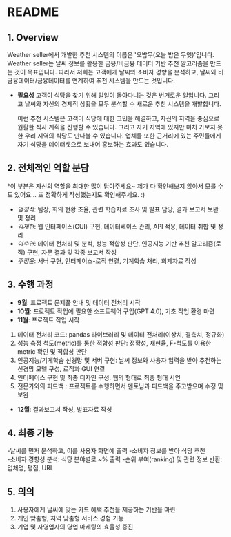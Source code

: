 # README

## 1. Overview
  Weather seller에서 개발한 추천 시스템의 이름은 '오밥무(오늘 밥은 무엇)'입니다.
  Weather seller는 날씨 정보를 활용한 금융/비금융 데이터 기반 추천 알고리즘을 만드는 것이 목표입니다.
  따라서 저희는 고객에게 날씨와 소비자 경향을 분석하고, 날씨와 비금융데이터/금융데이터를 연계하여 추천 시스템을 만드는 것입니다.
  
- **필요성**
  고객이 식당을 찾기 위해 일일이 돌아다니는 것은 번거로운 일입니다.
  그리고 날씨와 자신의 경제적 상황을 모두 분석할 수 새로운 추천 시스템을 개발합니다.

  이런 추천 시스템은 고객이 식당에 대한 고민을 해결하고, 자신의 지역을 중심으로 원활한 식사 계획을 진행할 수 있습니다.
  그리고 자기 지역에 있지만 미처 가보지 못한 우리 지역의 식당도 만나볼 수 있습니다.
  업체들 또한 근거리에 있는 주민들에게 자기 식당을 데이터셋으로 보내어 홍보하는 효과도 있습니다.

## 2. 전체적인 역할 분담

*이 부분은 자신의 역할을 최대한 많이 담아주세요~ 제가 다 확인해보지 않아서 모를 수도 있어요...
또 정확하게 작성했는지도 확인해주세요. :)

- *엄정석*: 팀장, 회의 현황 조율, 관련 학습자료 조사 및 발표 담당, 결과 보고서 보완 및 정리
- *김제현*: 웹 인터페이스(GUI) 구현, 데이터베이스 관리, API 적용, 데이터 취합 및 정리
- *이수연*: 데이터 전처리 및 분석, 성능 적합성 판단, 인공지능 기반 추천 알고리즘(로직) 구현, 자문 결과 및 각종 보고서 작성
- *주정윤*: 서버 구현, 인터페이스-로직 연결, 기계학습 처리, 회계자료 작성

## 3. 수행 과정

- **9월**: 프로젝트 문제풀 안내 및 데이터 전처리 시작
- **10월**: 프로젝트 작업에 필요한 소프트웨어 구입(GPT 4.0), 기초 작업 환경 마련
- **11월**: 프로젝트 작업 시작
1. 데이터 전처리 코드: pandas 라이브러리 및 데이터 전처리(이상치, 결측치, 정규화)
2. 성능 측정 척도(metric)를 통한 적합성 판단: 정확성, 재현율, F-척도를 이용한 metric 확인 및 적합성 판단
3. 인공지능/기계학습 신경망 및 서버 구현: 날씨 정보와 사용자 입력을 받아 추천하는 신경망 모델 구성, 로직과 GUI 연결
4. 인터페이스 구현 및 최종 디자인 구성: 웹의 형태로 최종 형태 시연
5. 전문가와의 피드백 : 프로젝트를 수행하면서 멘토님과 피드백을 주고받으며 수정 및 보완
-  **12월**: 결과보고서 작성, 발표자료 작성

## 4. 최종 기능

-날씨를 먼저 분석하고, 이를 사용자 화면에 출력
-소비자 정보를 받아 식당 추천  
-소비자 경향성 분석: 식당 분야별로 ~% 출력
-순위 부여(ranking) 및 관련 정보 반환: 업체명, 평점, URL

## 5. 의의

1. 사용자에게 날씨에 맞는 카드 혜택 추천을 제공하는 기반을 마련
2. 개인 맞춤형, 지역 맞춤형 서비스 경험 가능
3. 기업 및 자영업자의 영업 마케팅의 효율성 증진

